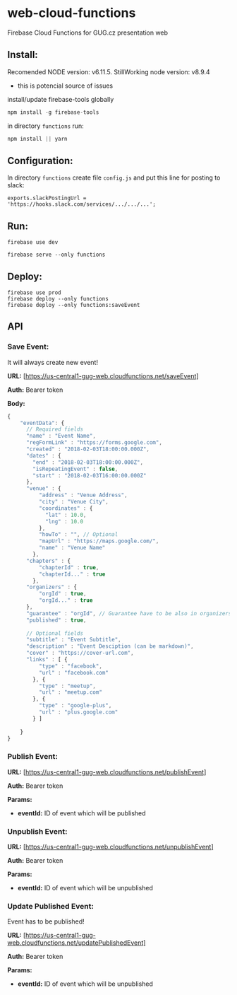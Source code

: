# web-cloud-functions
Firebase Cloud Functions for GUG.cz presentation web

## Install: 

Recomended NODE version: v6.11.5.
StillWorking node version: v8.9.4
- this is potencial source of issues

install/update firebase-tools globally
```javascript
npm install -g firebase-tools
```

in directory `functions` run: 
```javascript 
npm install || yarn
```

## Configuration:
In directory `functions` create file `config.js` and put this line for posting to slack:

```
exports.slackPostingUrl = 'https://hooks.slack.com/services/.../.../...';
``` 

## Run: 

``` 
firebase use dev
```
``` 
firebase serve --only functions
```

## Deploy: 

```
firebase use prod
firebase deploy --only functions
firebase deploy --only functions:saveEvent
```

## API
### Save Event:
It will always create new event! 

**URL:** [https://us-central1-gug-web.cloudfunctions.net/saveEvent]

**Auth:** Bearer token

**Body:** 

```javascript
{
    "eventData": {
      // Required fields
      "name" : "Event Name",
      "regFormLink" : "https://forms.google.com",
      "created" : "2018-02-03T18:00:00.000Z",
      "dates" : {
        "end" : "2018-02-03T18:00:00.000Z",
        "isRepeatingEvent" : false,
        "start" : "2018-02-03T16:00:00.000Z"
      },
      "venue" : {
          "address" : "Venue Address",
          "city" : "Venue City",
          "coordinates" : {
            "lat" : 10.0,
            "lng" : 10.0
          },
          "howTo" : "", // Optional
          "mapUrl" : "https://maps.google.com/",
          "name" : "Venue Name"
        },
      "chapters" : {
          "chapterId" : true,
          "chapterId..." : true
        },
      "organizers" : {
          "orgId" : true,
          "orgId..." : true
      },
      "guarantee" : "orgId", // Guarantee have to be also in organizers list
      "published" : true,
      
      // Optional fields
      "subtitle" : "Event Subtitle",
      "description" : "Event Desciption (can be markdown)",
      "cover" : "https://cover-url.com",
      "links" : [ {
          "type" : "facebook",
          "url" : "facebook.com"
        }, {
          "type" : "meetup",
          "url" : "meetup.com"
        }, {
          "type" : "google-plus",
          "url" : "plus.google.com"
        } ]
      
    }
}

```

### Publish Event:

**URL:** [https://us-central1-gug-web.cloudfunctions.net/publishEvent]

**Auth:** Bearer token

**Params:**

- **eventId:** ID of event which will be published

### Unpublish Event:

**URL:** [https://us-central1-gug-web.cloudfunctions.net/unpublishEvent]

**Auth:** Bearer token

**Params:**

- **eventId:** ID of event which will be unpublished

### Update Published Event:
Event has to be published!

**URL:** [https://us-central1-gug-web.cloudfunctions.net/updatePublishedEvent]

**Auth:** Bearer token

**Params:**

- **eventId:** ID of event which will be unpublished
